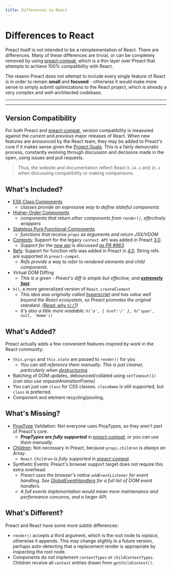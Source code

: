 ```yaml
---
title: Differences to React
---
```


# Differences to React

Preact itself is not intended to be a reimplementation of React.  There are differences.  Many of these differences are trivial, or can be completely removed by using [preact-compat], which is a thin layer over Preact that attempts to achieve 100% compatibility with React.

The reason Preact does not attempt to include every single feature of React is in order to remain **small** and **focused** - otherwise it would make more sense to simply submit optimizations to the React project, which is already a very complex and well-architected codebase.

---

<toc></toc>

---

## Version Compatibility

For both Preact and [preact-compat], version compatibility is measured against the _current_ and _previous_ major releases of React. When new features are announced by the React team, they may be added to Preact's core if it makes sense given the [Project Goals].  This is a fairly democratic process, constantly evolving through discussion and decisions made in the open, using issues and pull requests.

> Thus, the website and documentation reflect React `0.14.x` and `15.x` when discussing compatibility or making comparisons.


## What's Included?

- [ES6 Class Components]
    - _classes provide an expressive way to define stateful components_
- [Higher-Order Components]  
    - _components that return other components from `render()`, effectively wrappers_
- [Stateless Pure Functional Components]  
    - _functions that receive `props` as arguments and return JSX/VDOM_
- [Contexts]: Support for the legacy `context API` was added in Preact [3.0].
    - _Support for the [new api](https://reactjs.org/docs/context.html) is discussed [as PR #963](https://github.com/preactjs/preact/pull/963)._
- [Refs]: Support for function refs was added in Preact in [4.0]. String refs are supported in `preact-compat`.
    - _Refs provide a way to refer to rendered elements and child components._
- Virtual DOM Diffing
    - _This is a given - Preact's diff is simple but effective, and **[extremely](http://developit.github.io/js-repaint-perfs/) [fast](https://localvoid.github.io/uibench/)**._
- `h()`, a more generalized version of `React.createElement`
    - _This idea was originally called [hyperscript] and has value well beyond the React ecosystem, so Preact promotes the original standard. ([Read: why `h()`?](http://jasonformat.com/wtf-is-jsx))_
    - _It's also a little more readable: `h('a', { href:'/' }, h('span', null, 'Home'))`_


## What's Added?

Preact actually adds a few convenient features inspired by work in the React community:

- `this.props` and `this.state` are passed to `render()` for you  
    - _You can still reference them manually. This is just cleaner, particularly when [destructuring]_
- Batching of DOM updates, debounced/collated using `setTimeout(1)` _(can also use requestAnimationFrame)_
- You can just use `class` for CSS classes. `className` is still supported, but `class` is preferred.
- Component and element recycling/pooling.


## What's Missing?

- [PropType] Validation: Not everyone uses PropTypes, so they aren't part of Preact's core.
    - _**PropTypes are fully supported** in [preact-compat], or you can use them manually._
- [Children]: Not necessary in Preact, because `props.children` is _always an Array_.
    - _`React.Children` is fully supported in [preact-compat]._
- Synthetic Events: Preact's browser support target does not require this extra overhead.
    - _Preact uses the browser's native `addEventListener` for event handling. See [GlobalEventHandlers] for a full list of DOM event handlers._
    - _A full events implementation would mean more maintenance and performance concerns, and a larger API._


## What's Different?

Preact and React have some more subtle differences:

- `render()` accepts a third argument, which is the root node to _replace_, otherwise it appends. This may change slightly in a future version, perhaps auto-detecting that a replacement render is appropriate by inspecting the root node.
- Components do not implement `contextTypes` or `childContextTypes`. Children receive all `context` entries drawn from `getChildContext()`.

[Project Goals]: /about/project-goals
[hyperscript]: https://github.com/dominictarr/hyperscript
[3.0]: https://github.com/preactjs/preact/milestones/3.0
[4.0]: https://github.com/preactjs/preact/milestones/4.0
[preact-compat]: https://github.com/preactjs/preact-compat
[PropType]: https://github.com/developit/proptypes
[Contexts]: https://reactjs.org/docs/legacy-context.html
[Refs]: https://facebook.github.io/react/docs/more-about-refs.html
[Children]: https://facebook.github.io/react/docs/top-level-api.html#reactchildren
[GlobalEventHandlers]: https://developer.mozilla.org/en-US/docs/Web/API/GlobalEventHandlers
[ES6 Class Components]: https://facebook.github.io/react/docs/reusable-components.html#es6-classes
[Higher-Order Components]: https://medium.com/@dan_abramov/mixins-are-dead-long-live-higher-order-components-94a0d2f9e750
[Stateless Pure Functional Components]: https://facebook.github.io/react/docs/reusable-components.html#stateless-functions
[destructuring]: http://www.2ality.com/2015/01/es6-destructuring.html
[Linked State]: /guide/v8/linked-state
